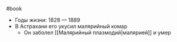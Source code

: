 #book 
- Годы жизни: 1828 — 1889
- В Астрахани его укусил малярийный комар
	- Он заболел [[Малярийный плазмодий|малярией]] и умер 